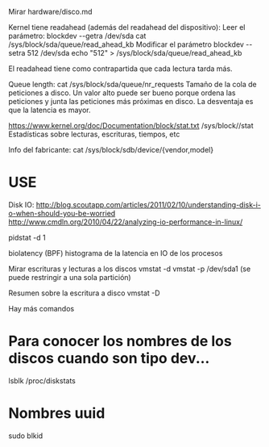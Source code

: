 Mirar hardware/disco.md

Kernel tiene readahead (además del readahead del dispositivo):
Leer el parámetro:
  blockdev --getra /dev/sda
  cat /sys/block/sda/queue/read_ahead_kb
Modificar el parámetro
  blockdev --setra 512 /dev/sda
  echo "512" > /sys/block/sda/queue/read_ahead_kb

El readahead tiene como contrapartida que cada lectura tarda más.

Queue length:
cat /sys/block/sda/queue/nr_requests
Tamaño de la cola de peticiones a disco.
Un valor alto puede ser bueno porque ordena las peticiones y junta las peticiones más próximas en disco.
La desventaja es que la latencia es mayor.


https://www.kernel.org/doc/Documentation/block/stat.txt
/sys/block/<dev>/stat
Estadísticas sobre lecturas, escrituras, tiempos, etc


Info del fabricante:
cat /sys/block/sdb/device/{vendor,model}

# USE
Disk IO:
http://blog.scoutapp.com/articles/2011/02/10/understanding-disk-i-o-when-should-you-be-worried
http://www.cmdln.org/2010/04/22/analyzing-io-performance-in-linux/


pidstat -d 1

biolatency (BPF)
  histograma de la latencia en IO de los procesos


Mirar escrituras y lecturas a los discos
vmstat -d
vmstat -p /dev/sda1  (se puede restringir a una sola partición)

Resumen sobre la escritura a disco
vmstat -D

Hay más comandos



# Para conocer los nombres de los discos cuando son tipo dev...
lsblk
/proc/diskstats


# Nombres uuid
sudo blkid
